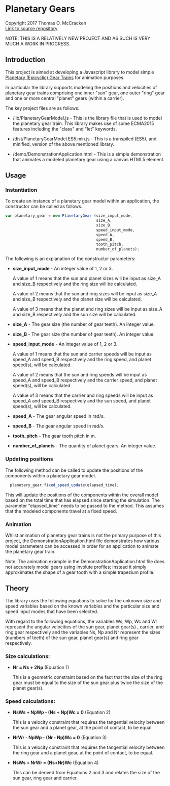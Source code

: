 # Planetary Gears

Copyright 2017 Thomas O. McCracken  
[Link to source repository](https://github.com/tommccracken/PlanetaryGears)

NOTE: THIS IS A RELATIVELY NEW PROJECT AND AS SUCH IS VERY MUCH A WORK IN PROGRESS.

## Introduction
This project is aimed at developing a Javascript library to model simple [Planetary (Epicyclic) Gear Trains](https://en.wikipedia.org/wiki/Epicyclic_gearing) for animation purposes.

In particular the library supports modeling the positions and velocities of planetary gear trains comprising one inner "sun" gear, one outer "ring" gear and one or more central "planet" gears (within a carrier).

The key project files are as follows:

- /lib/PlanetaryGearModel.js -
  This is the library file that is used to model the planetary gear train. This library makes use of some ECMA2015 features including the "class" and "let" keywords.

- /dist/PlanetaryGearModel.ES5.min.js -
  This is a transpiled (ES5), and minified, version of the above mentioned library.

- /demo/DemonstrationApplication.html - This is a simple demonstration that animates a modeled planetary gear using a canvas HTML5 element.

## Usage

### Instantiation

To create an instance of a planetary gear model within an application, the constructor can be called as follows.

```javascript
var planetary_gear = new PlanetaryGear (size_input_mode,
                                        size_A,
                                        size_B,
                                        speed_input_mode,
                                        speed_A,
                                        speed_B,
                                        tooth_pitch,
                                        number_of_planets);
```


  The following is an explanation of the constructor parameters:

  - **size_input_mode** - An integer value of 1, 2 or 3.

    A value of 1 means that the sun and planet sizes will be input as size_A and size_B respectively and the ring size will be calculated.

    A value of 2 means that the sun and ring sizes will be input as size_A and size_B respectively and the planet size will be calculated.

    A value of 3 means that the planet and ring sizes will be input as size_A and size_B respectively and the sun size will be calculated.

  - **size_A** - The gear size (the number of gear teeth). An integer value.

  - **size_B** - The gear size (the number of gear teeth). An integer value.

  - **speed_input_mode** - An integer value of 1, 2 or 3.

    A value of 1 means that the sun and carrier speeds will be input as speed_A and speed_B respectively and the ring speed, and planet speed(s), will be calculated.

    A value of 2 means that the sun and ring speeds will be input as speed_A and speed_B respectively and the carrier speed, and planet speed(s), will be calculated.

    A value of 3 means that the carrier and ring speeds will be input as speed_A and speed_B respectively and the sun speed, and planet speed(s), will be calculated.

  - **speed_A** - The gear angular speed in rad/s.

  - **speed_B** - The gear angular speed in rad/s.

  - **tooth_pitch** - The gear tooth pitch in m.

  - **number_of_planets** - The quantity of planet gears. An integer value.

### Updating positions

The following method can be called to update the positions of the components within a planetary gear model.

  ```javascript
    planetary_gear.fixed_speed_update(elapsed_time);
  ```

This will update the positions of the components within the overall model based on the total time that has elapsed since starting the simulation. The parameter "elapsed_time" needs to be passed to the method. This assumes that the modeled components travel at a fixed speed.

### Animation

Whilst animation of planetary gear trains is not the primary purpose of this project, the DemonstrationApplication.html file demonstrates how various model parameters can be accessed in order for an application to animate the planetary gear train.

Note: The animation example in the DemonstrationApplication.html file does not accurately model gears using involute profiles; instead it simply approximates the shape of a gear tooth with a simple trapezium profile.

## Theory

The library uses the following equations to solve for the unknown size and speed variables based on the known variables and the particular size and speed input modes that have been selected.

With regard to the following equations, the variables Ws, Wp, Wc and Wr represent the angular velocities of the sun gear, planet gear(s)
, carrier, and ring gear respectively and the variables Ns, Np and Nr represent the sizes (numbers of teeth) of the sun gear, planet gear(s)
and ring gear respectively.

### Size calculations:

- **Nr = Ns + 2Np** (Equation 1)

  This is a geometric constraint based on the fact that the size of the ring gear must be equal to the size of the sun gear plus twice the size of the planet gear(s).

### Speed calculations:

- **NsWs + NpWp - (Ns + Np)Wc = 0** (Equation 2)

  This is a velocity constraint that requires the tangential velocity between the sun gear and a planet gear, at the point of contact, to be equal.

- **NrWr - NpWp - (Nr - Np)Wc = 0** (Equation 3)

  This is a velocity constraint that requires the tangential velocity between the ring gear and a planet gear, at the point of contact, to be equal.

- **NsWs + NrWr = (Ns+Nr)Wc** (Equation 4)

  This can be derived from Equations 2 and 3 and relates the size of the sun gear, ring gear and carrier.
